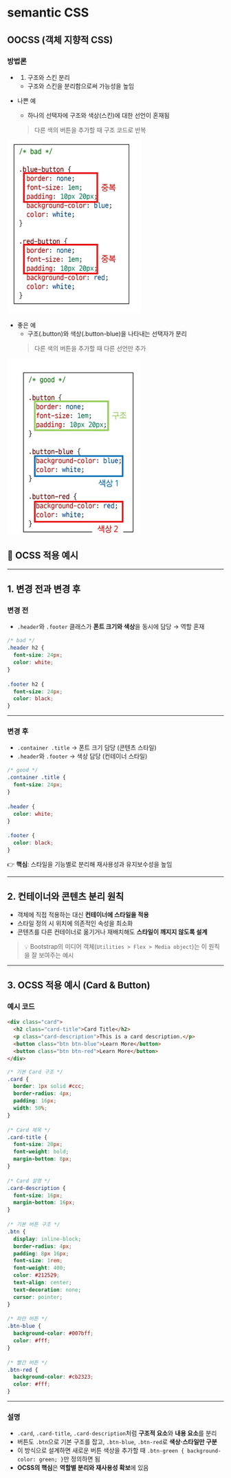 # semantic CSS


## OOCSS (객체 지향적 CSS)

### 방법론

- 1. 구조와 스킨 분리
  - 구조와 스킨을 분리함으로써 가능성을 높임

- 나쁜 예
  - 하나의 선택자에 구조와 색상(스킨)에 대한 선언이 혼재됨
  > 다른 색의 버튼을 추가할 때 구조 코드로 반복

![alt text](img/image-1.png)

- 좋은 예
  - 구조(.button)와 색상(.button-blue)을 나타내는 선택자가 분리
  > 다른 색의 버튼을 추가할 때 다른 선언만 추가


![alt text](img/image-2.png)


## 📘 OCSS 적용 예시

---

## 1. 변경 전과 변경 후

### 변경 전
- `.header`와 `.footer` 클래스가 **폰트 크기와 색상**을 동시에 담당 → 역할 혼재  

```css
/* bad */
.header h2 {
  font-size: 24px;
  color: white;
}

.footer h2 {
  font-size: 24px;
  color: black;
}
```

---

### 변경 후

* `.container .title` → 폰트 크기 담당 (콘텐츠 스타일)
* `.header`와 `.footer` → 색상 담당 (컨테이너 스타일)

```css
/* good */
.container .title {
  font-size: 24px;
}

.header {
  color: white;
}

.footer {
  color: black;
}
```

👉 **핵심**: 스타일을 기능별로 분리해 재사용성과 유지보수성을 높임

---

## 2. 컨테이너와 콘텐츠 분리 원칙

* 객체에 직접 적용하는 대신 **컨테이너에 스타일을 적용**
* 스타일 정의 시 위치에 의존적인 속성을 최소화
* 콘텐츠를 다른 컨테이너로 옮기거나 재배치해도 **스타일이 깨지지 않도록 설계**

> 💡 Bootstrap의 미디어 객체(`Utilities > Flex > Media object`)는 이 원칙을 잘 보여주는 예시

---

## 3. OCSS 적용 예시 (Card & Button)

### 예시 코드

```html
<div class="card">
  <h2 class="card-title">Card Title</h2>
  <p class="card-description">This is a card description.</p>
  <button class="btn btn-blue">Learn More</button>
  <button class="btn btn-red">Learn More</button>
</div>
```

```css
/* 기본 Card 구조 */
.card {
  border: 1px solid #ccc;
  border-radius: 4px;
  padding: 16px;
  width: 50%;
}

/* Card 제목 */
.card-title {
  font-size: 20px;
  font-weight: bold;
  margin-bottom: 8px;
}

/* Card 설명 */
.card-description {
  font-size: 16px;
  margin-bottom: 16px;
}

/* 기본 버튼 구조 */
.btn {
  display: inline-block;
  border-radius: 4px;
  padding: 8px 16px;
  font-size: 1rem;
  font-weight: 400;
  color: #212529;
  text-align: center;
  text-decoration: none;
  cursor: pointer;
}

/* 파란 버튼 */
.btn-blue {
  background-color: #007bff;
  color: #fff;
}

/* 빨간 버튼 */
.btn-red {
  background-color: #cb2323;
  color: #fff;
}
```

---

### 설명

* `.card`, `.card-title`, `.card-description`처럼 **구조적 요소**와 **내용 요소**를 분리
* 버튼도 `.btn`으로 기본 구조를 잡고, `.btn-blue`, `.btn-red`로 **색상·스타일만 구분**
* 이 방식으로 설계하면 새로운 버튼 색상을 추가할 때 `.btn-green { background-color: green; }`만 정의하면 됨
* **OCSS의 핵심**은 **역할별 분리와 재사용성 확보**에 있음


